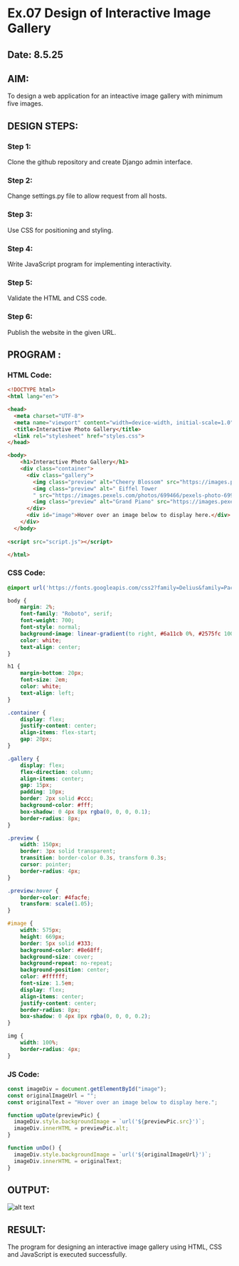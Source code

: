 # Ex.07 Design of Interactive Image Gallery
## Date: 8.5.25

## AIM:
To design a web application for an inteactive image gallery with minimum five images.

## DESIGN STEPS:

### Step 1:
Clone the github repository and create Django admin interface.

### Step 2:
Change settings.py file to allow request from all hosts.

### Step 3:
Use CSS for positioning and styling.

### Step 4:
Write JavaScript program for implementing interactivity.

### Step 5:
Validate the HTML and CSS code.

### Step 6:
Publish the website in the given URL.

## PROGRAM :
### HTML Code:
```html
<!DOCTYPE html>
<html lang="en">

<head>
  <meta charset="UTF-8">
  <meta name="viewport" content="width=device-width, initial-scale=1.0">
  <title>Interactive Photo Gallery</title>
  <link rel="stylesheet" href="styles.css">
</head>

<body>
    <h1>Interactive Photo Gallery</h1>
    <div class="container">
      <div class="gallery">
        <img class="preview" alt="Cheery Blossom" src="https://images.pexels.com/photos/2179424/pexels-photo-2179424.jpeg?auto=compress&cs=tinysrgb&w=1260&h=750&dpr=1" onmouseover="upDate(this)" onmouseout="unDo()">
        <img class="preview" alt=" Eiffel Tower
        " src="https://images.pexels.com/photos/699466/pexels-photo-699466.jpeg?auto=compress&cs=tinysrgb&w=1260&h=750&dpr=1" onmouseover="upDate(this)" onmouseout="unDo()">
        <img class="preview" alt="Grand Piano" src="https://images.pexels.com/photos/20260233/pexels-photo-20260233/free-photo-of-a-piano-keyboard.jpeg?auto=compress&cs=tinysrgb&w=1260&h=750&dpr=1" onmouseover="upDate(this)" onmouseout="unDo()">
      </div>
      <div id="image">Hover over an image below to display here.</div>
    </div>
  </body>
  
<script src="script.js"></script>

</html>
```

### CSS Code:
```css
@import url('https://fonts.googleapis.com/css2?family=Delius&family=Pacifico&family=Quicksand:wght@300..700&family=Roboto:ital,wght@0,100;0,300;0,400;0,500;0,700;0,900;1,100;1,300;1,400;1,500;1,700;1,900&display=swap');

body {
    margin: 2%;
    font-family: "Roboto", serif;
    font-weight: 700;
    font-style: normal;
    background-image: linear-gradient(to right, #6a11cb 0%, #2575fc 100%);
    color: white;
    text-align: center;
}

h1 {
    margin-bottom: 20px;
    font-size: 2em;
    color: white;
    text-align: left;
}

.container {
    display: flex;
    justify-content: center;
    align-items: flex-start;
    gap: 20px;
}

.gallery {
    display: flex;
    flex-direction: column;
    align-items: center;
    gap: 15px;
    padding: 10px;
    border: 2px solid #ccc;
    background-color: #fff;
    box-shadow: 0 4px 8px rgba(0, 0, 0, 0.1);
    border-radius: 8px;
}

.preview {
    width: 150px;
    border: 3px solid transparent;
    transition: border-color 0.3s, transform 0.3s;
    cursor: pointer;
    border-radius: 4px;
}

.preview:hover {
    border-color: #4facfe;
    transform: scale(1.05);
}

#image {
    width: 575px;
    height: 669px;
    border: 5px solid #333;
    background-color: #8e68ff;
    background-size: cover;
    background-repeat: no-repeat;
    background-position: center;
    color: #ffffff;
    font-size: 1.5em;
    display: flex;
    align-items: center;
    justify-content: center;
    border-radius: 8px;
    box-shadow: 0 4px 8px rgba(0, 0, 0, 0.2);
}

img {
    width: 100%;
    border-radius: 4px;
}
```

### JS Code:
```js
const imageDiv = document.getElementById("image");
const originalImageUrl = "";
const originalText = "Hover over an image below to display here.";

function upDate(previewPic) {
  imageDiv.style.backgroundImage = `url('${previewPic.src}')`;
  imageDiv.innerHTML = previewPic.alt;
}

function unDo() {
  imageDiv.style.backgroundImage = `url('${originalImageUrl}')`;
  imageDiv.innerHTML = originalText;
}
```

## OUTPUT:
![alt text](image.png)

## RESULT:
The program for designing an interactive image gallery using HTML, CSS and JavaScript is executed successfully.
